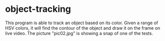 # object-tracking

This program is able to track an object based on its color. Given a range of HSV colors, it will find the contour of the object and draw it on the frame on live video. The picture "pic02.jpg" is showing a snap of one of the tests.
